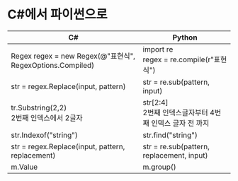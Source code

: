 # C#에서 파이썬으로

|C#|Python|
|---|---|
|Regex regex = new Regex(@"표현식", RegexOptions.Compiled)|import re<br>regex = re.compile(r"표현식")|
|str = regex.Replace(input, pattern)|str = re.sub(pattern, input)|
|tr.Substring(2,2)<br>2번째 인덱스에서 2글자|str[2:4]<br>2번째 인덱스글자부터 4번째 인덱스 글자 전 까지|
|str.Indexof("string")|str.find("string")|
|str = regex.Replace(input, pattern, replacement)|str = re.sub(pattern, replacement, input)|
|m.Value|m.group()|

